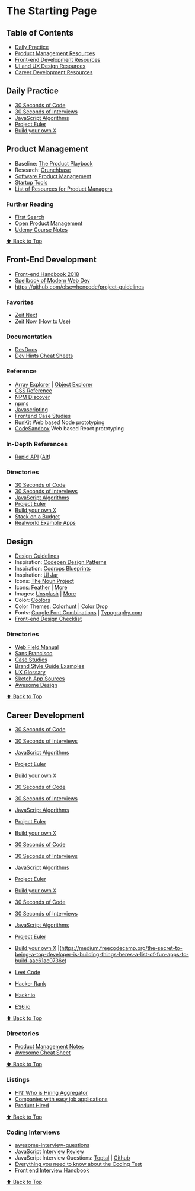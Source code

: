 # The Starting Page

## Table of Contents
* [Daily Practice](#daily-practice)
* [Product Management Resources](#product-management)
* [Front-end Development Resources](#)
* [UI and UX Design Resources](#)
* [Career Development Resources](#)


## Daily Practice
* [30 Seconds of Code](https://chalarangelo.github.io/30-seconds-of-code/)
* [30 Seconds of Interviews](https://30secondsofinterviews.org/)
* [JavaScript Algorithms](https://github.com/trekhleb/javascript-algorithms)
* [Project Euler](https://projecteuler.net/archives)
* [Build your own X](https://github.com/danistefanovic/build-your-own-x)

## Product Management

* Baseline: [The Product Playbook](https://productcoalition.com/the-typeform-product-playbook-49e1a5cc3a08)
* Research: [Crunchbase](https://crunchbase.com)
* [Software Product Management](http://softwareproductmanagement.co/)
* [Startup Tools](http://startupcollections.com/)
* [List of Resources for Product Managers](http://alinmat.com/productdepo/)

### Further Reading
* [First Search](https://search.firstround.com/lists)
* [Open Product Management](https://github.com/tron1991/open-product-management)
* [Udemy Course Notes](https://gist.github.com/Omar12/ad73d372e336532a6ae3#udemys-become-a-product-manager)

[:arrow_up: Back to Top](#the-starting-page)

## Front-End Development
* [Front-end Handbook 2018](https://frontendmasters.com/books/front-end-handbook/2018/)
* [Spellbook of Modern Web Dev](https://github.com/dexteryy/spellbook-of-modern-webdev)
* <https://github.com/elsewhencode/project-guidelines>

### Favorites
* [Zeit Next](https://github.com/zeit/next.js)
* [Zeit Now](https://zeit.co/now) ([How to Use](https://gist.github.com/Omar12/6c4c809c7b88ece15ada#deploy-web-apps-with-zeit-now))

### Documentation
* [DevDocs](http://devdocs.io/)
* [Dev Hints Cheat Sheets](https://devhints.io/)

### Reference
* [Array Explorer](https://sdras.github.io/array-explorer/) | [Object Explorer](https://sdras.github.io/object-explorer/)
* [CSS Reference](http://cssreference.io/)
* [NPM Discover](http://www.npmdiscover.com/)
* [npms](https://npms.io/)
* [Javascripting](https://www.javascripting.com/)
* [Frontend Case Studies](https://github.com/andrew--r/frontend-case-studies)
* [RunKit](https://runkit.com/home) Web based Node prototyping
* [CodeSandbox](https://codesandbox.io) Web based React prototyping

### In-Depth References
* [Rapid API](https://rapidapi.com/) ([Alt](https://apilist.fun/))

### Directories

* [30 Seconds of Code](https://chalarangelo.github.io/30-seconds-of-code/)
* [30 Seconds of Interviews](https://30secondsofinterviews.org/)
* [JavaScript Algorithms](https://github.com/trekhleb/javascript-algorithms)
* [Project Euler](https://projecteuler.net/archives)
* [Build your own X](https://github.com/danistefanovic/build-your-own-x)
* [Stack on a Budget](https://github.com/255kb/stack-on-a-budget)
* [Realworld Example Apps](https://github.com/gothinkster/realworld)

## Design
* [Design Guidelines](http://designguidelines.co/)
* Inspiration: [Codepen Design Patterns](http://codepen.io/patterns/)
* Inspiration: [Codrops Blueprints](http://tympanus.net/codrops/category/blueprints/)
* Inspiration: [UI Jar](https://uijar.com/)
* Icons: [The Noun Project](https://thenounproject.com)
* Icons: [Feather](https://feathericons.com/) | [More](https://news.ycombinator.com/item?id=15602538)
* Images: [Unsplash](https://unsplash.com/) | [More](https://news.ycombinator.com/item?id=15602538)
* Color: [Coolors](https://coolors.co/)
* Color Themes: [Colorhunt](https://colorhunt.co/) | [Color Drop](https://colordrop.io/)
* Fonts: [Google Font Combinations](https://femmebot.github.io/google-type/) | [Typography.com](https://www.typography.com/)
* [Front-end Design Checklist](https://github.com/thedaviddias/Front-End-Design-Checklist)

### Directories
* [Web Field Manual](http://webfieldmanual.com)
* [Sans Francisco](http://www.sansfrancis.co)
* [Case Studies](https://github.com/luruke/awesome-casestudy)
* [Brand Style Guide Examples](https://saijogeorge.com/brand-style-guide-examples/)
* [UX Glossary](http://uxmastery.com/resources/glossary/)
* [Sketch App Sources](https://www.sketchappsources.com/)
* [Awesome Design](https://github.com/gztchan/awesome-design)

[:arrow_up: Back to Top](#the-starting-page)

## Career Development

* [30 Seconds of Code](https://chalarangelo.github.io/30-seconds-of-code/)
* [30 Seconds of Interviews](https://30secondsofinterviews.org/)
* [JavaScript Algorithms](https://github.com/trekhleb/javascript-algorithms)
* [Project Euler](https://projecteuler.net/archives)
* [Build your own X](https://github.com/danistefanovic/build-your-own-x)

* [30 Seconds of Code](https://chalarangelo.github.io/30-seconds-of-code/)
* [30 Seconds of Interviews](https://30secondsofinterviews.org/)
* [JavaScript Algorithms](https://github.com/trekhleb/javascript-algorithms)
* [Project Euler](https://projecteuler.net/archives)
* [Build your own X](https://github.com/danistefanovic/build-your-own-x)

* [30 Seconds of Code](https://chalarangelo.github.io/30-seconds-of-code/)
* [30 Seconds of Interviews](https://30secondsofinterviews.org/)
* [JavaScript Algorithms](https://github.com/trekhleb/javascript-algorithms)
* [Project Euler](https://projecteuler.net/archives)
* [Build your own X](https://github.com/danistefanovic/build-your-own-x)

* [30 Seconds of Code](https://chalarangelo.github.io/30-seconds-of-code/)
* [30 Seconds of Interviews](https://30secondsofinterviews.org/)
* [JavaScript Algorithms](https://github.com/trekhleb/javascript-algorithms)
* [Project Euler](https://projecteuler.net/archives)
* [Build your own X](https://github.com/danistefanovic/build-your-own-x) |(https://medium.freecodecamp.org/the-secret-to-being-a-top-developer-is-building-things-heres-a-list-of-fun-apps-to-build-aac61ac0736c)
* [Leet Code](http://leetcode.com/)
* [Hacker Rank](https://www.hackerrank.com/)
* [Hackr.io](https://hackr.io/)
* [ES6.io](http://es6.io)

[:arrow_up: Back to Top](#the-starting-page)

### Directories
* [Product Management Notes](https://gist.github.com/Omar12/ad73d372e336532a6ae3#cheat-sheet)
* [Awesome Cheat Sheet](https://github.com/detailyang/awesome-cheatsheet)

[:arrow_up: Back to Top](#the-starting-page)

### Listings
* [HN: Who is Hiring Aggregator](https://whoishiring.io/#!/)
* [Companies with easy job applications](https://github.com/j-delaney/easy-application)
* [Product Hired](http://www.producthired.com/)

[:arrow_up: Back to Top](#the-starting-page)

### Coding Interviews
* [awesome-interview-questions](https://github.com/MaximAbramchuck/awesome-interview-questions)
* [JavaScript Interview Review](https://github.com/adam-s/js-interview-review)
* JavaScript Interview Questions: [Toptal](https://www.toptal.com/javascript/interview-questions) | [Github](https://github.com/kennymkchan/interview-questions-in-javascript)
* [Everything you need to know about the Coding Test](https://github.com/andreis/interview)
* [Front end Interview Handbook](https://github.com/yangshun/front-end-interview-handbook)

[:arrow_up: Back to Top](#the-starting-page)